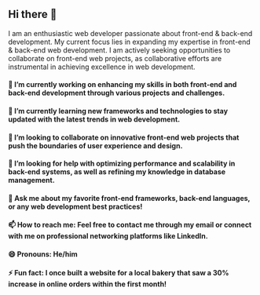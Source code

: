 ## Hi there 👋

I am an enthusiastic web developer passionate about front-end & back-end development. 
My current focus lies in expanding my expertise in front-end & back-end web development. 
I am actively seeking opportunities to collaborate on front-end web projects, 
as collaborative efforts are instrumental in achieving excellence in web development.

#### 🔭 I’m currently working on enhancing my skills in both front-end and back-end development through various projects and challenges.

#### 🌱 I’m currently learning new frameworks and technologies to stay updated with the latest trends in web development.

#### 👯 I’m looking to collaborate on innovative front-end web projects that push the boundaries of user experience and design.

#### 🤔 I’m looking for help with optimizing performance and scalability in back-end systems, as well as refining my knowledge in database management.

#### 💬 Ask me about my favorite front-end frameworks, back-end languages, or any web development best practices!

#### 📫 How to reach me: Feel free to contact me through my email or connect with me on professional networking platforms like LinkedIn.

#### 😄 Pronouns: He/him

#### ⚡ Fun fact: I once built a website for a local bakery that saw a 30% increase in online orders within the first month!
